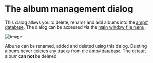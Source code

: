 # The album management dialog

This dialog allows you to delete, rename and add albums into the [amp# database](data_storing.md). The dialog can be accessed via the [main window file menu](main_window.html#album).

![image](img/manage_albums1.png)

Albums can be renamed, added and deleted using this dialog. Deleting albums never deletes any tracks from the [amp# database](data_storing.md). The default album **can not** be deleted.